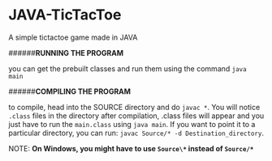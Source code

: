 # JAVA-TicTacToe
A simple tictactoe game made in JAVA

######**RUNNING THE PROGRAM**

you can get the prebuilt classes and run them using the command `java main`

######**COMPILING THE PROGRAM**

to compile, head into the SOURCE directory and do `javac *`. You will notice `.class` files in the directory after compilation, .class files will appear and you just have to run the `main.class` using `java main`. If you want to point it to a particular directory, you can run:
`javac Source/* -d Destination_directory`. 

NOTE: **On Windows, you might have to use `Source\*` instead of `Source/*`**
